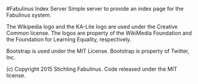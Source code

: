 #Fabulinus Index Server
Simple server to provide an index page for the Fabulinus system.

The Wikipedia logo and the KA-Lite logo are used under the Creative Common license. 
The logos are property of the WikiMedia Foundation and the Foundation for Learning Equality, respectively. 

Bootstrap is used under the MIT License. Bootstrap is property of Twitter, Inc.

(c) Copyright 2015 Stichting Fabulinus. Code released under the MIT license.
